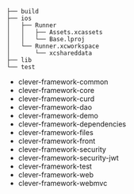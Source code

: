 
```$xslt
├── build
├── ios
│   ├── Runner
│   │   ├── Assets.xcassets
│   │   └── Base.lproj
│   └── Runner.xcworkspace
│       └── xcshareddata
├── lib
└── test
```



- clever-framework-common
- clever-framework-core
- clever-framework-curd
- clever-framework-dao
- clever-framework-demo
- clever-framework-dependencies
- clever-framework-files
- clever-framework-front
- clever-framework-security
- clever-framework-security-jwt
- clever-framework-test
- clever-framework-web
- clever-framework-webmvc
